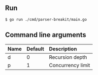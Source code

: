 
## Run

```bash
$ go run ./cmd/parser-breakit/main.go
```

## Command line arguments

| Name | Default | Description       |
| :--- | :------ | :---------------- |
|  d   | 0       | Recursion depth   |
|  p   | 1       | Concurrency limit |
